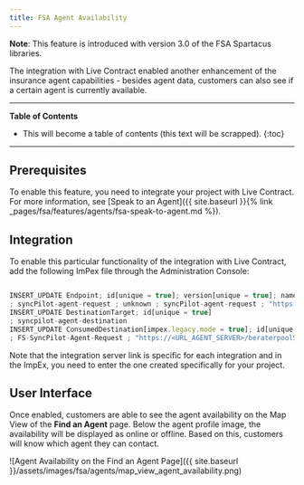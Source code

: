 ```yaml
---
title: FSA Agent Availability
---
```


**Note**: This feature is introduced with version 3.0 of the FSA Spartacus libraries.

The integration with Live Contract enabled another enhancement of the insurance agent capabilities - besides agent data, customers can also see if a certain agent is currently available. 

***

**Table of Contents**

- This will become a table of contents (this text will be scrapped).
{:toc}

***

## Prerequisites

To enable this feature, you need to integrate your project with Live Contract. For more information, see [Speak to an Agent]({{ site.baseurl }}{% link _pages/fsa/features/agents/fsa-speak-to-agent.md %}).

## Integration

To enable this particular functionality of the integration with Live Contract, add the following ImPex file through the Administration Console:

```ts

INSERT_UPDATE Endpoint; id[unique = true]; version[unique = true]; name; specUrl
; syncPilot-agent-request ; unknown ; syncPilot-agent-request ; "https://<URL_AGENT_SERVER>/beraterpoolServer/beraterpool/server/v1/owner/1/consultants-active"
INSERT_UPDATE DestinationTarget; id[unique = true]
; syncpilot-agent-destination
INSERT_UPDATE ConsumedDestination[impex.legacy.mode = true]; id[unique = true]; url; endpoint(id, version); destinationTarget(id);
; FS-SyncPilot-Agent-Request ; "https://<URL_AGENT_SERVER>/beraterpoolServer/beraterpool/server/v1/owner/1/consultants-active" ; syncPilot-agent-request:unknown ; syncpilot-agent-destination ;
```
Note that the integration server link is specific for each integration and in the ImpEx, you need to enter the one created specifically for your project.

## User Interface

Once enabled, customers are able to see the agent availability on the Map View of the **Find an Agent** page. Below the agent profile image, the availability will be displayed as online or offline. Based on this, customers will know which agent they can contact.

![Agent Availability on the Find an Agent Page]({{ site.baseurl }}/assets/images/fsa/agents/map_view_agent_availability.png)  
